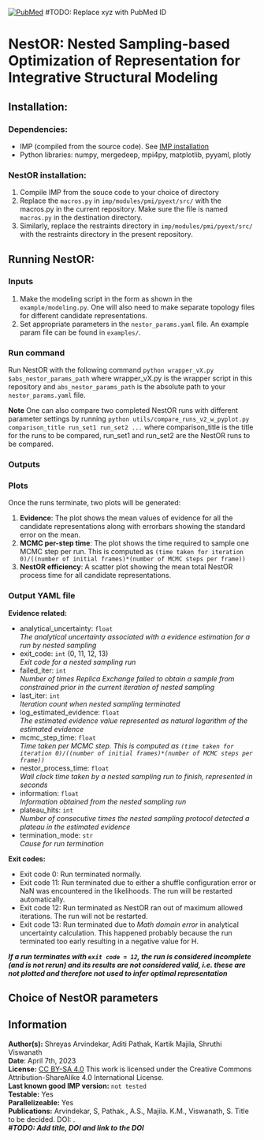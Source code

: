 [![PubMed](https://salilab.org/imp-systems/static/images/pubmed.png)](https://pubmed.ncbi.nlm.nih.gov/xyz/)     #TODO: Replace xyz with PubMed ID


# **NestOR: Nested Sampling-based Optimization of Representation for Integrative Structural Modeling**


## **Installation:**
### **Dependencies:**  
* IMP (compiled from the source code). See [IMP installation](https://github.com/salilab/imp)
* Python libraries: numpy, mergedeep, mpi4py, matplotlib, pyyaml, plotly
  
### **NestOR installation:**  
1. Compile IMP from the souce code to your choice of directory
2. Replace the `macros.py` in `imp/modules/pmi/pyext/src/` with the macros.py in the current repository. Make sure the file is named `macros.py` in the destination directory. 
3. Similarly, replace the restraints directory in `imp/modules/pmi/pyext/src/` with the restraints directory in the present repository.

## **Running NestOR:**

### Inputs 
1. Make the modeling script in the form as shown in the `example/modeling.py`. One will also need to make separate topology files for different candidate representations.
2. Set appropriate parameters in the `nestor_params.yaml` file. An example param file can be found in `examples/`.

### Run command
Run NestOR with the following command `python wrapper_vX.py $abs_nestor_params_path` where wrapper_vX.py is the wrapper script in this repository and `abs_nestor_params_path` is the absolute path to your `nestor_params.yaml` file.

**Note** One can also compare two completed NestOR runs with different parameter settings by running `python utils/compare_runs_v2_w_pyplot.py comparison_title run_set1 run_set2 ...` where comparison_title is the title for the runs to be compared, run_set1 and run_set2 are the NestOR runs to be compared.

### Outputs 

### Plots
Once the runs terminate, two plots will be generated: 
1. **Evidence**: The plot shows the mean values of evidence for all the candidate representations along with errorbars showing the standard error on the mean.
2. **MCMC per-step time**: The plot shows the time required to sample one MCMC step per run. This is computed as `(time taken for iteration 0)/((number of initial frames)*(number of MCMC steps per frame))`
3. **NestOR efficiency**: A scatter plot showing the mean total NestOR process time for all candidate representations.  

### Output YAML file
**Evidence related:**  
- analytical_uncertainty: `float`  
    _The analytical uncertainty associated with a evidence estimation for a run by nested sampling_  
- exit_code: `int` (0, 11, 12, 13)  
    _Exit code for a nested sampling run_
- failed_iter: `int`  
    _Number of times Replica Exchange failed to obtain a sample from constrained prior in the current iteration of nested sampling_
- last_iter: `int`  
    _Iteration count when nested sampling terminated_
- log_estimated_evidence: `float`  
    _The estimated evidence value represented as natural logarithm of the estimated evidence_
- mcmc_step_time: `float`  
    _Time taken per MCMC step. This is computed as `(time taken for iteration 0)/((number of initial frames)*(number of MCMC steps per frame))`_
- nestor_process_time: `float`  
    _Wall clock time taken by a nested sampling run to finish, represented in seconds_
- information: `float`  
    _Information obtained from the nested sampling run_
- plateau_hits: `int`  
    _Number of consecutive times the nested sampling protocol detected a plateau in the estimated evidence_
- termination_mode: `str`  
    _Cause for run termination_

**Exit codes:**  
- Exit code 0: Run terminated normally.  
- Exit code 11: Run terminated due to either a shuffle configuration error or NaN was encountered in the likelihoods. The run will be restarted automatically.  
- Exit code 12: Run terminated as NestOR ran out of maximum allowed iterations. The run will not be restarted.  
- Exit code 13: Run  terminated due to *Math domain error* in analytical uncertainty calculation. This happened probably because the run terminated too early resulting in a negative value for H. 

**_If a run terminates with `exit code = 12`, the run is considered incomplete (and is not rerun) and its results are not considered valid, i.e. these are not plotted and therefore not used to infer optimal representation_**
## Choice of NestOR parameters 

## **Information**
**Author(s):** Shreyas Arvindekar, Aditi Pathak, Kartik Majila, Shruthi Viswanath  
**Date**: April 7th, 2023  
**License:** [CC BY-SA 4.0](https://creativecommons.org/licenses/by-sa/4.0/)
This work is licensed under the Creative Commons Attribution-ShareAlike 4.0
International License.  
**Last known good IMP version:** `not tested`   
**Testable:** Yes  
**Parallelizeable:** Yes  
**Publications:**  Arvindekar, S, Pathak., A.S., Majila. K.M., Viswanath, S. Title to be decided. DOI: [](https://doi.org/).     
**_#TODO: Add title, DOI and link to the DOI_**
